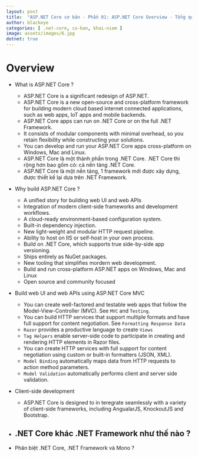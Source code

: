 ```yaml
---
layout: post
title:  "ASP.NET Core cơ bản - Phần 01: ASP.NET Core Overview - Tổng quan về ASP.NET Core"
author: blackeye
categories: [ .net-core, co-ban, khai-niem ]
image: assets/images/6.jpg
dotnet: true
---
```


# Overview
* What is ASP.NET Core ? 
    - ASP.NET Core is a significant redesign of ASP.NET.
    - ASP.NET Core is a new open-source and cross-platform framework for building modern cloud based internet connected applications, such as web apps, IoT apps and mobile backends.
    - ASP.NET Core apps can run on .NET Core or on the full .NET Framework.
    - It consists of modular components with minimal overhead, so you retain flexibility while constructing your solutions.
    - You can develop and run your ASP.NET Core apps cross-platform on Windows, Mac and Linux.
    - ASP.NET Core là một thành phần trong .NET Core. .NET Core thì rộng hơn bao gồm có: cả nền tảng .NET Core.
    - ASP.NET Core là một nền tảng, 1 framework mới được xây dựng, được thiết kế lại dựa trên .NET Framework.
* Why build ASP.NET Core ?
    - A unified story for building web UI and web APIs
    - Integration of modern client-side frameworks and development workflows.
    - A cloud-ready environment-based configuration system.
    - Built-in dependency injection.
    - New light-weight and modular HTTP request pipeline.
    - Ability to host on IIS or self-host in your own process.
    - Build on .NET Core, which supports true side-by-side app versioning.
    - Ships entirely as NuGet packages.
    - New tooling that simplifies mordern web development.
    - Build and run cross-platform ASP.NET apps on Windows, Mac and Linux
    - Open source and community focused
* Build web UI and web APIs using ASP.NET Core MVC
    - You can create well-factored and testable web apps that follow the Model-View-Controller (MVC). See `MVC` and `Testing`.
    - You can build HTTP services that support multiple formats and have full support for content negotiation. See `Formatting Response Data`
    - `Razor` provides a productive language to create `Views`
    - `Tag Helpers` enable server-side code to participate in creating and rendering HTTP elements in Razor files.
    - You can create HTTP services with full support for content negotiation using custom or built-in formatters (JSON, XML).
    - `Model Binding` automatically maps data from HTTP requests to action method parameters.
    - `Model Validation` automatically performs client and server side validation.
* Client-side development 
    - ASP.NET Core is designed to in teregrate seamlessly with a variety of client-side frameworks, including AngualarJS, KnockoutJS and Bootstrap.

* .NET Core khác .NET Framework như thế nào ?
    - 
* Phân biệt .NET Core, .NET Framework và Mono ?